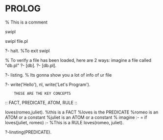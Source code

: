 # PROLOG

% This is a comment

swipl

swipl file.pl

?- halt.  %To exit swipl

% To verify a file has been loaded, here are 2 ways: imagine a file called "db.pl"
?- [db].
?- [db.pl].

?- listing.  % Its gonna show you a lot of info of ur file

?- write('Hello'), nl, write('Let\'s Program').


		THESE ARE THE KEY CONCEPTS

 ::  FACT, PREDICATE, ATOM, RULE :: 

loves(romeo,juliet). 			%this is a FACT
								%loves is the PREDICATE
								%romeo is an ATOM or a constant 
								%juliet is an ATOM or a constant
								% imagine :- =  if 
loves(juliet, romeo) :- 		%This is a RULE
	loves(romeo, juliet). 

?-linsting(PREDICATE).